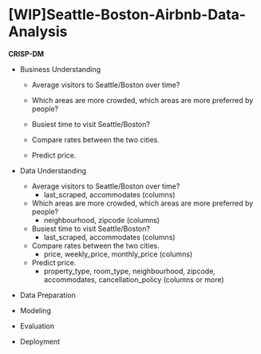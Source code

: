 # [WIP]Seattle-Boston-Airbnb-Data-Analysis


**CRISP-DM**

* Business Understanding
 
   * Average visitors to Seattle/Boston over time?

   * Which areas are more crowded, which areas are more preferred by people?

   * Busiest time to visit Seattle/Boston?

   * Compare rates between the two cities.

   * Predict price.
 
    
* Data Understanding

   * Average visitors to Seattle/Boston over time?
     - last_scraped, accommodates (columns)
   * Which areas are more crowded, which areas are more preferred by people?
     - neighbourhood, zipcode (columns)
   * Busiest time to visit Seattle/Boston?
     - last_scraped, accommodates (columns)
   * Compare rates between the two cities.
     - price, weekly_price, monthly_price (columns)
   * Predict price.
     - property_type, room_type, neighbourhood, zipcode, accommodates, 
     cancellation_policy (columns or more)

* Data Preparation

* Modeling

* Evaluation

* Deployment
 
 

